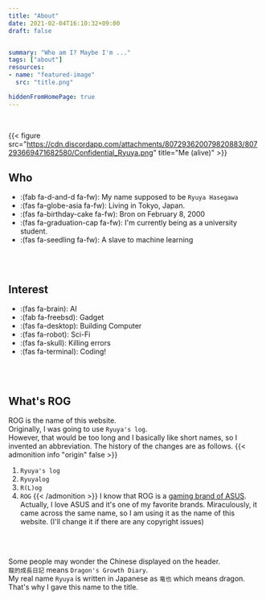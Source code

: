 ```yaml
---
title: "About"
date: 2021-02-04T16:10:32+09:00
draft: false


summary: "Who am I? Maybe I'm ..."
tags: ["about"]
resources:
- name: "featured-image"
  src: "title.png"

hiddenFromHomePage: true
---
```



<br>  

{{< figure src="https://cdn.discordapp.com/attachments/807293620079820883/807293669471682580/Confidential_Ryuya.png" title="Me (alive)" >}}


## Who
- :(fab fa-d-and-d fa-fw): My name supposed to be `Ryuya Hasegawa`
- :(fas fa-globe-asia fa-fw): Living in Tokyo, Japan.
- :(fas fa-birthday-cake fa-fw): Bron on February 8, 2000
- :(fas fa-graduation-cap fa-fw): I'm currently being as a university student.
- :(fas fa-seedling fa-fw): A slave to machine learning

<br>
<br>


## Interest

* :(fas fa-brain): AI
* :(fab fa-freebsd): Gadget
* :(fas fa-desktop): Building Computer
* :(fas fa-robot): Sci-Fi
* :(fas fa-skull): Killing errors
* :(fas fa-terminal): Coding!

<br>
<br>

## What's ROG  
ROG is the name of this website.    
Originally, I was going to use `Ryuya's log`.  
However, that would be too long and I basically like short names, so I invented an abbreviation.
The history of the changes are as follows.
{{< admonition info "origin" false >}}
1. `Ryuya's log`
2. `Ryuyalog`
3. `R(L)og`
4. `ROG`
{{< /admonition >}}
I know that ROG is a [gaming brand of ASUS](https://rog.asus.com/). Actually, I love ASUS and it's one of my favorite brands. Miraculously, it came across the same name, so I am using it as the name of this website. (I'll change it if there are any copyright issues)
<br>
<br>

Some people may wonder the Chinese displayed on the header.  
`龍的成長日記` means `Dragon's Growth Diary`.  
My real name `Ryuya` is written in Japanese as `竜也` which means dragon.  
That's why I gave this name to the title.

<br>
<br>
